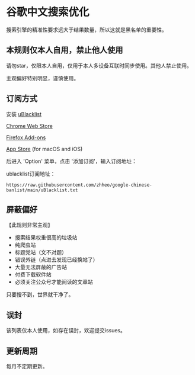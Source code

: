 # 谷歌中文搜索优化

搜索引擎的精准性要求远大于结果数量，所以这就是黑名单的重要性。

## 本规则仅本人自用，禁止他人使用

请勿star，仅限本人自用，仅用于本人多设备互联时同步使用。其他人禁止使用。

主观偏好特别明显，谨慎使用。

## 订阅方式

安装 [uBlacklist](https://github.com/iorate/uBlacklist)

[Chrome Web Store](https://chrome.google.com/webstore/detail/ublacklist/pncfbmialoiaghdehhbnbhkkgmjanfhe)

[Firefox Add-ons](https://addons.mozilla.org/en-US/firefox/addon/ublacklist/)

[App Store](https://apps.apple.com/us/app/ublacklist-for-safari/id1547912640) (for macOS and iOS)

后进入 'Option' 菜单，点击 '添加订阅'，输入订阅地址：

ublacklist订阅地址：
```
https://raw.githubusercontent.com/zhheo/google-chinese-banlist/main/uBlacklist.txt
```

## 屏蔽偏好

【此规则非常主观】

- 搜索结果权重很高的垃圾站
- 纯爬虫站
- 标题党站（文不对题）
- 错误外链（点进去发现已经换站了）
- 大量无法屏蔽的广告站
- 付费下载软件站
- 必须关注公众号才能阅读的文章站

只要搜不到，世界就干净了。

## 误封

该列表仅本人使用，如存在误封，欢迎提交issues。

## 更新周期

每月不定期更新。
